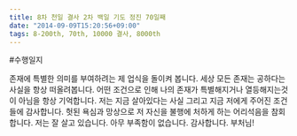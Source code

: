 ```yaml
---
title: 8차 천일 결사 2차 백일 기도 정진 70일째
date: "2014-09-09T15:20:56+09:00"
tags: 8-200th, 70th, 10000 결사, 8000th
---
```


#수행일지

존재에 특별한 의미를 부여하려는 제 업식을 돌이켜 봅니다. 세상 모든 존재는 공하다는 사실을 항상 떠올려봅니다. 어떤 조건으로 인해 나의 존재가 특별해지거나 열등해지는것이 아님을 항상 기억합니다. 저는 지금 살아있다는 사실 그리고 지금 저에게 주어진 조건들에 감사합니다. 헛된 욕심과 망상으로 저 자신을 불행에 처하게 하는 어리석음을 참회합니다. 저는 잘 살고 있습니다. 아무 부족함이 없습니다. 감사합니다. 부처님!
